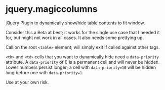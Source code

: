jquery.magiccolumns
===================

jQuery Plugin to dynamically show/hide table contents to fit window.

Consider this a Beta at best; it works for the single use case that I needed it for, but might not work in all cases.  It also needs some prettying up.

Call on the root `<table>` element; will simply exit if called against other tags.

`<th>` and `<td>` cells that you want to dynamically hide need a `data-priority` attribute.  A `data-priority` of 0 is a permanent cell and will never be hidden.  Lower numbers persist longer; a cell with `data-priority=10` will be hidden long before one with `data-priority=1`.

Use at your own risk.
